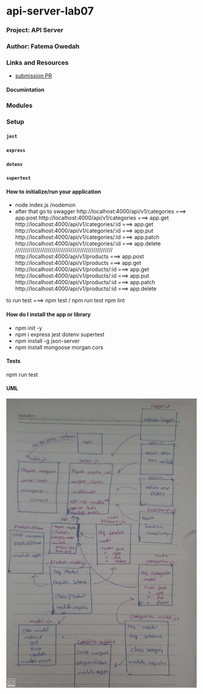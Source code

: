 # api-server-lab07
### Project: API Server
### Author: Fatema Owedah

### Links and Resources

- [submission PR](https://github.com/401-advanced-javascript-fatemaOwedah/api-server-lab07/pull/3)


#### Documintation

### Modules

### Setup

#### `jest`
#### `express`
#### `dotenv`
#### `supertest`

#### How to initialize/run your application 
- node index.js /nodemon
- after that go to swagger
http://localhost:4000/api/v1/categories ===> app.post
http://localhost:4000/api/v1/categories ===> app.get
http://localhost:4000/api/v1/categories/:id ===> app.get
http://localhost:4000/api/v1/categories/:id ===> app.put
http://localhost:4000/api/v1/categories/:id ===> app.patch
http://localhost:4000/api/v1/categories/:id ===> app.delete
///////////////////////////////////////////////////
http://localhost:4000/api/v1/products ===> app.post
http://localhost:4000/api/v1/products ===> app.get
http://localhost:4000/api/v1/products/:id ===> app.get
http://localhost:4000/api/v1/products/:id ===> app.put
http://localhost:4000/api/v1/products/:id ===> app.patch
http://localhost:4000/api/v1/products/:id ===> app.delete

to run test ===> npm test / npm run test
npm lint 



#### How do I install the app or library
- npm init -y 
- npm i express jest dotenv supertest
- npm install -g json-server
- npm install mongoose morgan cors

#### Tests
npm run test 

#### UML
![UML](/assets/lab9.jpeg)